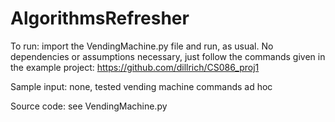 # AlgorithmsRefresher

To run: import the VendingMachine.py file and run, as usual. No dependencies or assumptions necessary, just follow the commands given in the example project: https://github.com/dillrich/CS086_proj1

Sample input: none, tested vending machine commands ad hoc

Source code: see VendingMachine.py